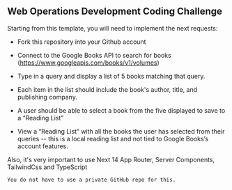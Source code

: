 ## Web Operations Development Coding Challenge

Starting from this template, you will need to implement the next requests:

- Fork this repository into your Github account

- Connect to the Google Books API to search for books (https://www.googleapis.com/books/v1/volumes)

- Type in a query and display a list of 5 books matching that query.

- Each item in the list should include the book's author, title, and publishing company.

- A user should be able to select a book from the five displayed to save to a “Reading List”
  
- View a “Reading List” with all the books the user has selected from their queries -- this is a local reading list and not tied to Google Books’s account features.

Also, it's very important to use Next 14 App Router, Server Components, TailwindCss and TypeScript 



`You do not have to use a private GitHub repo for this.`
